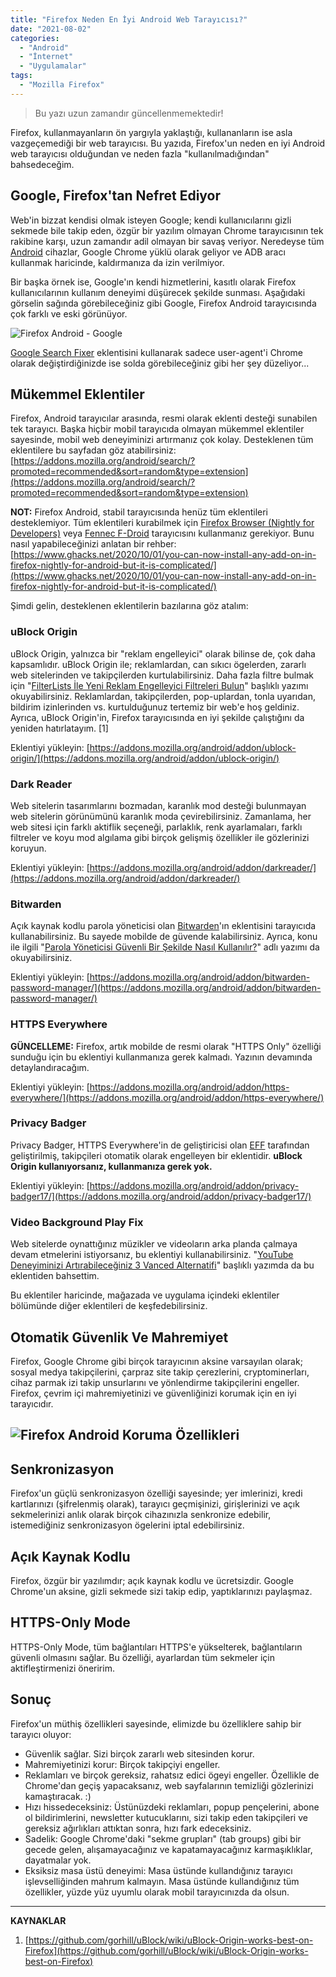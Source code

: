 ```yaml
---
title: "Firefox Neden En İyi Android Web Tarayıcısı?"
date: "2021-08-02"
categories: 
  - "Android"
  - "İnternet"
  - "Uygulamalar"
tags: 
  - "Mozilla Firefox"
---
```


> Bu yazı uzun zamandır güncellenmemektedir!

Firefox, kullanmayanların ön yargıyla yaklaştığı, kullananların ise asla vazgeçemediği bir web tarayıcısı. Bu yazıda, Firefox'un neden en iyi Android web tarayıcısı olduğundan ve neden fazla "kullanılmadığından" bahsedeceğim.

## Google, Firefox'tan Nefret Ediyor

Web'in bizzat kendisi olmak isteyen Google; kendi kullanıcılarını gizli sekmede bile takip eden, özgür bir yazılım olmayan Chrome tarayıcısının tek rakibine karşı, uzun zamandır adil olmayan bir savaş veriyor. Neredeyse tüm [Android](https://furuy.com/categories/android/) cihazlar, Google Chrome yüklü olarak geliyor ve ADB aracı kullanmak haricinde, kaldırmanıza da izin verilmiyor.

Bir başka örnek ise, Google'ın kendi hizmetlerini, kasıtlı olarak Firefox kullanıcılarının kullanım deneyimi düşürecek şekilde sunması. Aşağıdaki görselin sağında görebileceğiniz gibi Google, Firefox Android tarayıcısında çok farklı ve eski görünüyor.

![Firefox Android - Google](/assets/img/firefox-android-google.jpg)

[Google Search Fixer](https://addons.mozilla.org/en-US/android/addon/google-search-fixer/) eklentisini kullanarak sadece user-agent'i Chrome olarak değiştirdiğinizde ise solda görebileceğiniz gibi her şey düzeliyor...

## Mükemmel Eklentiler

Firefox, Android tarayıcılar arasında, resmi olarak eklenti desteği sunabilen tek tarayıcı. Başka hiçbir mobil tarayıcıda olmayan mükemmel eklentiler sayesinde, mobil web deneyiminizi artırmanız çok kolay. Desteklenen tüm eklentilere bu sayfadan göz atabilirsiniz: [https://addons.mozilla.org/android/search/?promoted=recommended&sort=random&type=extension](https://addons.mozilla.org/android/search/?promoted=recommended&sort=random&type=extension)

**NOT:** Firefox Android, stabil tarayıcısında henüz tüm eklentileri desteklemiyor. Tüm eklentileri kurabilmek için [Firefox Browser (Nightly for Developers)](https://play.google.com/store/apps/details?id=org.mozilla.fenix) veya [Fennec F-Droid](https://f-droid.org/en/packages/org.mozilla.fennec_fdroid/) tarayıcısını kullanmanız gerekiyor. Bunu nasıl yapabileceğinizi anlatan bir rehber: [https://www.ghacks.net/2020/10/01/you-can-now-install-any-add-on-in-firefox-nightly-for-android-but-it-is-complicated/](https://www.ghacks.net/2020/10/01/you-can-now-install-any-add-on-in-firefox-nightly-for-android-but-it-is-complicated/)

Şimdi gelin, desteklenen eklentilerin bazılarına göz atalım:

### uBlock Origin

uBlock Origin, yalnızca bir "reklam engelleyici" olarak bilinse de, çok daha kapsamlıdır. uBlock Origin ile; reklamlardan, can sıkıcı ögelerden, zararlı web sitelerinden ve takipçilerden kurtulabilirsiniz. Daha fazla filtre bulmak için "[FilterLists İle Yeni Reklam Engelleyici Filtreleri Bulun](https://furuy.com/filterlists-com/)" başlıklı yazımı okuyabilirsiniz. Reklamlardan, takipçilerden, pop-uplardan, tonla uyarıdan, bildirim izinlerinden vs. kurtulduğunuz tertemiz bir web'e hoş geldiniz. Ayrıca, uBlock Origin'in, Firefox tarayıcısında en iyi şekilde çalıştığını da yeniden hatırlatayım. \[1\]

Eklentiyi yükleyin: [https://addons.mozilla.org/android/addon/ublock-origin/](https://addons.mozilla.org/android/addon/ublock-origin/)

### Dark Reader

Web sitelerin tasarımlarını bozmadan, karanlık mod desteği bulunmayan web sitelerin görünümünü karanlık moda çevirebilirsiniz. Zamanlama, her web sitesi için farklı aktiflik seçeneği, parlaklık, renk ayarlamaları, farklı filtreler ve koyu mod algılama gibi birçok gelişmiş özellikler ile gözlerinizi koruyun.

Eklentiyi yükleyin: [https://addons.mozilla.org/android/addon/darkreader/](https://addons.mozilla.org/android/addon/darkreader/)

### Bitwarden

Açık kaynak kodlu parola yöneticisi olan [Bitwarden](https://bitwarden.com/)'ın eklentisini tarayıcıda kullanabilirsiniz. Bu sayede mobilde de güvende kalabilirsiniz. Ayrıca, konu ile ilgili "[Parola Yöneticisi Güvenli Bir Şekilde Nasıl Kullanılır?](https://furuy.com/guvenli-parola-yoneticisi/)" adlı yazımı da okuyabilirsiniz.

Eklentiyi yükleyin: [https://addons.mozilla.org/android/addon/bitwarden-password-manager/](https://addons.mozilla.org/android/addon/bitwarden-password-manager/)

### HTTPS Everywhere

**GÜNCELLEME:** Firefox, artık mobilde de resmi olarak "HTTPS Only" özelliği sunduğu için bu eklentiyi kullanmanıza gerek kalmadı. Yazının devamında detaylandıracağım.

Eklentiyi yükleyin: [https://addons.mozilla.org/android/addon/https-everywhere/](https://addons.mozilla.org/android/addon/https-everywhere/)

### Privacy Badger

Privacy Badger, HTTPS Everywhere'in de geliştiricisi olan [EFF](https://www.eff.org/) tarafından geliştirilmiş, takipçileri otomatik olarak engelleyen bir eklentidir. **uBlock Origin kullanıyorsanız, kullanmanıza gerek yok.**

Eklentiyi yükleyin: [https://addons.mozilla.org/android/addon/privacy-badger17/](https://addons.mozilla.org/android/addon/privacy-badger17/)

### Video Background Play Fix

Web sitelerde oynattığınız müzikler ve videoların arka planda çalmaya devam etmelerini istiyorsanız, bu eklentiyi kullanabilirsiniz. "[YouTube Deneyiminizi Artırabileceğiniz 3 Vanced Alternatifi](https://furuy.com/youtube-vanced-alternatifleri/)" başlıklı yazımda da bu eklentiden bahsettim.

Bu eklentiler haricinde, mağazada ve uygulama içindeki eklentiler bölümünde diğer eklentileri de keşfedebilirsiniz.

## Otomatik Güvenlik Ve Mahremiyet

Firefox, Google Chrome gibi birçok tarayıcının aksine varsayılan olarak; sosyal medya takipçilerini, çarpraz site takip çerezlerini, cryptominerları, cihaz parmak izi takip unsurlarını ve yönlendirme takipçilerini engeller. Firefox, çevrim içi mahremiyetinizi ve güvenliğinizi korumak için en iyi tarayıcıdır.

## ![Firefox Android Koruma Özellikleri](/assets/img/firefox-android-koruma.jpg)

## Senkronizasyon

Firefox'un güçlü senkronizasyon özelliği sayesinde; yer imlerinizi, kredi kartlarınızı (şifrelenmiş olarak), tarayıcı geçmişinizi, girişlerinizi ve açık sekmelerinizi anlık olarak birçok cihazınızla senkronize edebilir, istemediğiniz senkronizasyon ögelerini iptal edebilirsiniz.

## Açık Kaynak Kodlu

Firefox, özgür bir yazılımdır; açık kaynak kodlu ve ücretsizdir. Google Chrome'un aksine, gizli sekmede sizi takip edip, yaptıklarınızı paylaşmaz.

## HTTPS-Only Mode

HTTPS-Only Mode, tüm bağlantıları HTTPS'e yükselterek, bağlantıların güvenli olmasını sağlar. Bu özelliği, ayarlardan tüm sekmeler için aktifleştirmenizi öneririm.

## Sonuç

Firefox'un müthiş özellikleri sayesinde, elimizde bu özelliklere sahip bir tarayıcı oluyor:

- Güvenlik sağlar. Sizi birçok zararlı web sitesinden korur.
- Mahremiyetinizi korur: Birçok takipçiyi engeller.
- Reklamları ve birçok gereksiz, rahatsız edici ögeyi engeller. Özellikle de Chrome'dan geçiş yapacaksanız, web sayfalarının temizliği gözlerinizi kamaştıracak. :)
- Hızı hissedeceksiniz: Üstünüzdeki reklamları, popup pençelerini, abone ol bildirimlerini, newsletter kutucuklarını, sizi takip eden takipçileri ve gereksiz ağırlıkları attıktan sonra, hızı fark edeceksiniz.
- Sadelik: Google Chrome'daki "sekme grupları" (tab groups) gibi bir gecede gelen, alışamayacağınız ve kapatamayacağınız karmaşıklıklar, dayatmalar yok.
- Eksiksiz masa üstü deneyimi: Masa üstünde kullandığınız tarayıcı işlevselliğinden mahrum kalmayın. Masa üstünde kullandığınız tüm özellikler, yüzde yüz uyumlu olarak mobil tarayıcınızda da olsun.

* * *

**KAYNAKLAR**

1. [https://github.com/gorhill/uBlock/wiki/uBlock-Origin-works-best-on-Firefox](https://github.com/gorhill/uBlock/wiki/uBlock-Origin-works-best-on-Firefox)
